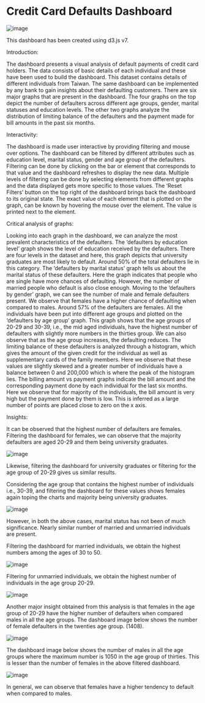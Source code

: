 # Credit Card Defaults Dashboard

![image](https://user-images.githubusercontent.com/54328466/180609456-32c6b9da-0cd7-48a7-9a32-4e39c8617bb9.png)
 
This dashboard has been created using d3.js v7.

Introduction:

The dashboard presents a visual analysis of default payments of credit card holders. The data consists of basic details of each individual and these have been used to build the dashboard. This dataset contains details of different individuals from Taiwan. The same dashboard can be implemented by any bank to gain insights about their defaulting customers.
There are six major graphs that are present in the dashboard. The four graphs on the top depict the number of defaulters across different age groups, gender, marital statuses and education levels. The other two graphs analyze the distribution of limiting balance of the defaulters and the payment made for bill amounts in the past six months.


Interactivity:

The dashboard is made user interactive by providing filtering and mouse over options. The dashboard can be filtered by different attributes such as education level, marital status, gender and age group of the defaulters. Filtering can be done by clicking on the bar or element that corresponds to that value and the dashboard refreshes to display the new data. Multiple levels of filtering can be done by selecting elements from different graphs and the data displayed gets more specific to those values. The ‘Reset Filters’ button on the top right of the dashboard brings back the dashboard to its original state. The exact value of each element that is plotted on the graph, can be known by hovering the mouse over the element. The value is printed next to the element.  

Critical analysis of graphs: 

Looking into each graph in the dashboard, we can analyze the most prevalent characteristics of the defaulters. 
The ‘defaulters by education level’ graph shows the level of education received by the defaulters.  There are four levels in the dataset and here, this graph depicts that university graduates are most likely to default. Around 50% of the total defaulters lie in this category. 
The ‘defaulters by marital status’ graph tells us about the marital status of these defaulters. Here the graph indicates that people who are single have more chances of defaulting. However, the number of married people who default is also close enough. 
Moving to the ‘defaulters by gender’ graph, we can see the number of male and female defaulters present. We observe that females have a higher chance of defaulting when compared to males. Around 57% of the defaulters are females.
All the individuals have been put into different age groups and plotted on the ‘defaulters by age group’ graph. This graph shows that the age groups of 20-29 and 30-39, i.e., the mid aged individuals, have the highest number of defaulters with slightly more numbers in the thirties group. We can also observe that as the age group increases, the defaulting reduces.
The limiting balance of these defaulters is analyzed through a histogram, which gives the amount of the given credit for the individual as well as supplementary cards of the family members. Here we observe that these values are slightly skewed and a greater number of individuals have a balance between 0 and 200,000 which is where the peak of the histogram lies. 
The billing amount vs payment graphs indicate the bill amount and the corresponding payment done by each individual for the last six months. Here we observe that for majority of the individuals, the bill amount is very high but the payment done by them is low. This is inferred as a large number of points are placed close to zero on the x axis.  

Insights:

It can be observed that the highest number of defaulters are females. Filtering the dashboard for females, we can observe that the majority defaulters are aged 20-29 and them being university graduates. 

![image](https://user-images.githubusercontent.com/54328466/180609480-e3778e6f-e3aa-4724-a766-525c5b06b093.png)

Likewise, filtering the dashboard for university graduates or filtering for the age group of 20-29 gives us similar results.

Considering the age group that contains the highest number of individuals i.e., 30-39, and filtering the dashboard for these values shows females again toping the charts and majority being university graduates.
 
![image](https://user-images.githubusercontent.com/54328466/180609496-c4de537c-d8ed-4750-b40f-e988ee7e2125.png)

However, in both the above cases, marital status has not been of much significance. Nearly similar number of married and unmarried individuals are present. 

Filtering the dashboard for married individuals, we obtain the highest numbers among the ages of 30 to 50. 

![image](https://user-images.githubusercontent.com/54328466/180609509-3562f9ef-45f9-4a0f-91bd-d1f9a86b17cc.png)

Filtering for unmarried individuals, we obtain the highest number of individuals in the age group 20-29.
 
![image](https://user-images.githubusercontent.com/54328466/180609510-da3484aa-f2bb-433a-94ed-2a78888d3244.png)

Another major insight obtained from this analysis is that females in the age group of 20-29 have the higher number of defaulters when compared males in all the age groups.
The dashboard image below shows the number of female defaulters in the twenties age group. (1408).

![image](https://user-images.githubusercontent.com/54328466/180609517-997160a4-b606-4b20-889c-a23ee6841c17.png)
 
The dashboard image below shows the number of males in all the age groups where the maximum number is 1050 in the age group of thirties. This is lesser than the number of females in the above filtered dashboard.
 
![image](https://user-images.githubusercontent.com/54328466/180609524-c494879b-b596-45c6-a62e-3416d4b79a01.png)

In general, we can observe that females have a higher tendency to default when compared to males. 


